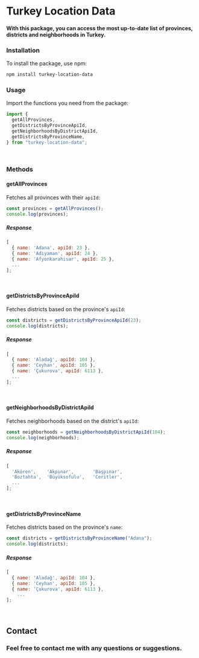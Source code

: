 # Turkey Location Data

#### With this package, you can access the most up-to-date list of provinces, districts and neighborhoods in Turkey.

### Installation

To install the package, use npm:

```bash
npm install turkey-location-data
```

### Usage

Import the functions you need from the package:

```javascript
import {
  getAllProvinces,
  getDistrictsByProvinceApiId,
  getNeighborhoodsByDistrictApiId,
  getDistrictsByProvinceName,
} from "turkey-location-data";
```

<br>

### Methods

#### getAllProvinces

Fetches all provinces with their `apiId`:

```javascript
const provinces = getAllProvinces();
console.log(provinces);
```

##### Response

```javascript
[
  { name: 'Adana', apiId: 23 },
  { name: 'Adıyaman', apiId: 24 },
  { name: 'Afyonkarahisar', apiId: 25 },
  ...
];
```

<br>

#### getDistrictsByProvinceApiId

Fetches districts based on the province's `apiId`:

```javascript
const districts = getDistrictsByProvinceApiId(23);
console.log(districts);
```

##### Response

```javascript
[
  { name: 'Aladağ', apiId: 104 },
  { name: 'Ceyhan', apiId: 105 },
  { name: 'Çukurova', apiId: 6113 },
  ...
];
```

<br>

#### getNeighborhoodsByDistrictApiId

Fetches neighborhoods based on the district's `apiId`:

```javascript
const neighborhoods = getNeighborhoodsByDistrictApiId(104);
console.log(neighborhoods);
```

##### Response

```javascript
[
  'Akören',    'Akpınar',       'Başpınar',
  'Boztahta',  'Büyüksofulu',   'Ceritler',
  ...
];
```

<br>

#### getDistrictsByProvinceName

Fetches districts based on the province's `name`:

```javascript
const districts = getDistrictsByProvinceName("Adana");
console.log(districts);
```

##### Response

```javascript
[
  { name: 'Aladağ', apiId: 104 },
  { name: 'Ceyhan', apiId: 105 },
  { name: 'Çukurova', apiId: 6113 },
    ...
];
```

<br>

## Contact

### Feel free to contact me with any questions or suggestions.

